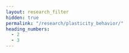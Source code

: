 ```yaml
---
layout: research_filter
hidden: true
permalink: "/research/plasticity_behavior/"
heading_numbers:
  - 2
  - 3
---
```


